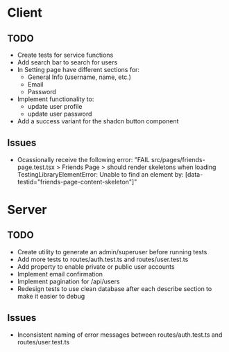 # Client

## TODO

- Create tests for service functions
- Add search bar to search for users
- In Setting page have different sections for:
  - General Info (username, name, etc.)
  - Email
  - Password
- Implement functionality to:
  - update user profile
  - update user password
- Add a success variant for the shadcn button component

## Issues

- Ocassionally receive the following error:
  "FAIL src/pages/friends-page.test.tsx > Friends Page > should render skeletons when loading
  TestingLibraryElementError: Unable to find an element by: [data-testid="friends-page-content-skeleton"]"

# Server

## TODO

- Create utility to generate an admin/superuser before running tests
- Add more tests to routes/auth.test.ts and routes/user.test.ts
- Add property to enable private or public user accounts
- Implement email confirmation
- Implement pagination for /api/users
- Redesign tests to use clean database after each describe section to make it easier to debug

## Issues

- Inconsistent naming of error messages between routes/auth.test.ts and routes/user.test.ts
